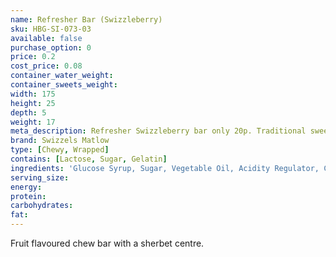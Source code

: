 ```yaml
---
name: Refresher Bar (Swizzleberry)
sku: HBG-SI-073-03
available: false
purchase_option: 0
price: 0.2
cost_price: 0.08
container_water_weight: 
container_sweets_weight: 
width: 175
height: 25
depth: 5
weight: 17
meta_description: Refresher Swizzleberry bar only 20p. Traditional sweets and more at Humbugs Confectionery Store. Specialists in satisfying your sweet tooth!
brand: Swizzels Matlow
type: [Chewy, Wrapped]
contains: [Lactose, Sugar, Gelatin]
ingredients: 'Glucose Syrup, Sugar, Vegetable Oil, Acidity Regulator, Citric Acid, Gelling Agent, Gelatine, Stearic Acid, Modified Starch, Flavourings, Emulsifier, Glycerol Mono Saturate, Anti-Caking Agent, Magnesium Carbonate, Magnesium Stearate, Colour, Anthocyanin'
serving_size: 
energy: 
protein: 
carbohydrates: 
fat: 
---
```

Fruit flavoured chew bar with a sherbet centre.